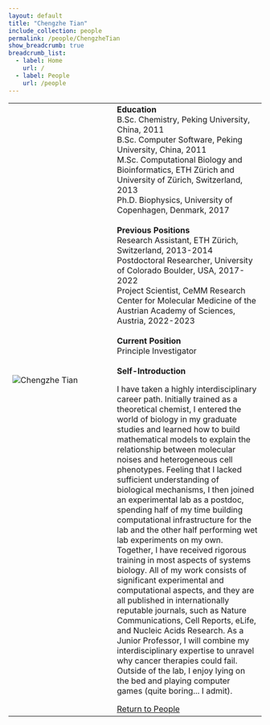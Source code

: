 ```yaml
---
layout: default
title: "Chengzhe Tian"
include_collection: people
permalink: /people/ChengzheTian
show_breadcrumb: true
breadcrumb_list:
  - label: Home
    url: /
  - label: People
    url: /people
---
```


<div id="main">
<table><tbody>
  <tr>
    <td style="width:180px;"><p>
      <img src="../images/people/Chengzhe_Tian.jpg" alt="Chengzhe Tian" style="max-width:100%;">
      <ul style="margin:0; padding-left:0; text-align: center">
        <li><a href="mailto:chengzhe.tian@izi.uni-stuttgart.de" target="_blank" rel="noopener" title="E-Mail"><i class="fa-solid fa-envelope"></i></a></li>
        <li><a href="../images/people/CV_ChengzheTian.pdf" target="_blank" rel="noopener" title="CV"><i class="ai ai-cv fa-solid"></i></a></li>
        <li><a href="https://orcid.org/0000-0002-2269-1979/" target="_blank" rel="noopener" title="ORCID"><i class="ai ai-orcid fa-solid"></i></a></li>
        <li><a href="https://scholar.google.com/citations?user=kYbYBFgAAAAJ&hl=en" target="_blank" rel="noopener" title="Google Scholar"><i class="ai ai-google-scholar fa-solid"></i></a></li>
        <li><a href="https://www.linkedin.com/in/chengzhe-tian-18509a35/" target="_blank" rel="noopener" title="Linkedin"><i class="fa fa-linkedin"></i></a></li>
      </ul>
    </p></td> 
    <td style="padding-left:20px">
      <strong>Education</strong><br>
      B.Sc. Chemistry, Peking University, China, 2011 <br>
      B.Sc. Computer Software, Peking University, China, 2011 <br>
      M.Sc. Computational Biology and Bioinformatics, ETH Z&uuml;rich and University of Z&uuml;rich, Switzerland, 2013 <br>
      Ph.D. Biophysics, University of Copenhagen, Denmark, 2017 <br><br>
      <strong>Previous Positions</strong><br>
      Research Assistant, ETH Z&uuml;rich, Switzerland, 2013-2014 <br>
      Postdoctoral Researcher, University of Colorado Boulder, USA, 2017-2022 <br>
      Project Scientist, CeMM Research Center for Molecular Medicine of the Austrian Academy of Sciences, Austria, 2022-2023 <br><br> 
      <strong>Current Position</strong><br>
      Principle Investigator<br><br>
      <strong>Self-Introduction</strong>
      <p>I have taken a highly interdisciplinary career path. Initially trained as a theoretical chemist, I entered the world of biology in my graduate studies and learned how to build mathematical models to explain the relationship between molecular noises and heterogeneous cell phenotypes. Feeling that I lacked sufficient understanding of biological mechanisms, I then joined an experimental lab as a postdoc, spending half of my time building computational infrastructure for the lab and the other half performing wet lab experiments on my own. Together, I have received rigorous training in most aspects of systems biology. All of my work consists of significant experimental and computational aspects, and they are all published in internationally reputable journals, such as Nature Communications, Cell Reports, eLife, and Nucleic Acids Research. As a Junior Professor, I will combine my interdisciplinary expertise to unravel why cancer therapies could fail. Outside of the lab, I enjoy lying on the bed and playing computer games (quite boring... I admit).</p>
      <a href="/people">Return to People</a>
    </td>
  </tr>
</tbody></table>

</div>